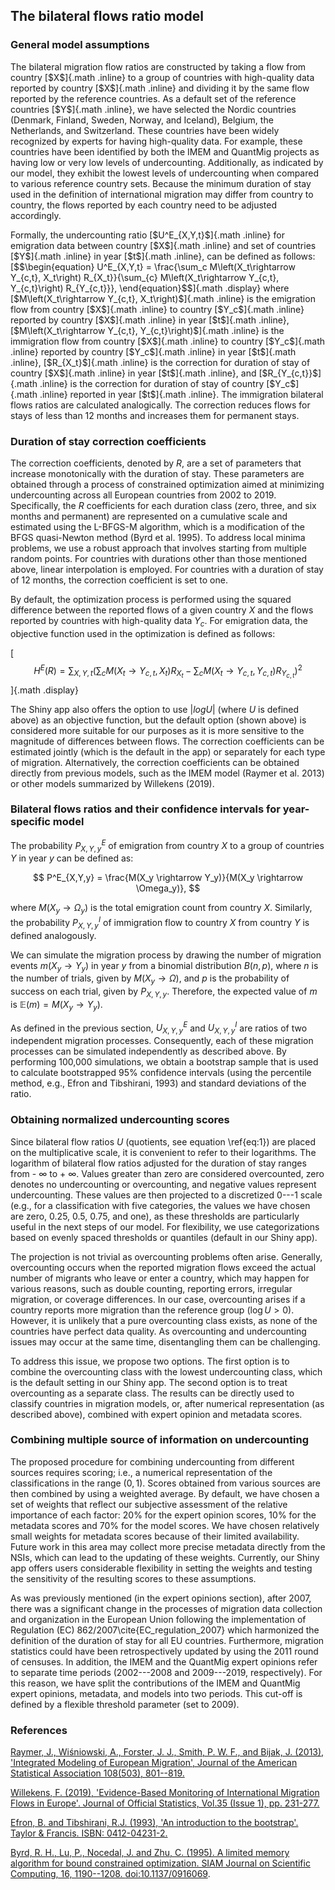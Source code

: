## **The bilateral flows ratio model**

### **General model assumptions**

<p>The bilateral migration flow ratios are constructed by taking a flow from country [$X$]{.math .inline} to a group of countries with high-quality data reported by country [$X$]{.math .inline} and dividing it by the same flow reported by the reference countries. As a default set of the reference countries [$Y$]{.math .inline}, we have selected the Nordic countries (Denmark, Finland, Sweden, Norway, and Iceland), Belgium, the Netherlands, and Switzerland. These countries have been widely recognized by experts for having high-quality data. For example, these countries have been identified by both the IMEM and QuantMig projects as having low or very low levels of undercounting. Additionally, as indicated by our model, they exhibit the lowest levels of undercounting when compared to various reference country sets. Because the minimum duration of stay used in the definition of international migration may differ from country to country, the flows reported by each country need to be adjusted accordingly.</p>

<p>Formally, the undercounting ratio [$U^E_{X,Y,t}$]{.math .inline} for emigration data between country [$X$]{.math .inline} and set of countries [$Y$]{.math .inline} in year [$t$]{.math .inline}, can be defined as follows: [$$\begin{equation}
   U^E_{X,Y,t} = \frac{\sum_c M\left(X_t\rightarrow Y_{c,t}, X_t\right) R_{X_t}}{\sum_{c} M\left(X_t\rightarrow Y_{c,t}, Y_{c,t}\right) R_{Y_{c,t}}}, 
\end{equation}$$]{.math .display} where [$M\left(X_t\rightarrow Y_{c,t}, X_t\right)$]{.math .inline} is the emigration flow from country [$X$]{.math .inline} to country [$Y_c$]{.math .inline} reported by country [$X$]{.math .inline} in year [$t$]{.math .inline}, [$M\left(X_t\rightarrow Y_{c,t}, Y_{c,t}\right)$]{.math .inline} is the immigration flow from country [$X$]{.math .inline} to country [$Y_c$]{.math .inline} reported by country [$Y_c$]{.math .inline} in year [$t$]{.math .inline}, [$R_{X_t}$]{.math .inline} is the correction for duration of stay of country [$X$]{.math .inline} in year [$t$]{.math .inline}, and [$R_{Y_{c,t}}$]{.math .inline} is the correction for duration of stay of country [$Y_c$]{.math .inline} reported in year [$t$]{.math .inline}. The immigration bilateral flows ratios are calculated analogically. The correction reduces flows for stays of less than 12 months and increases them for permanent stays.</p>

### **Duration of stay correction coefficients**

The correction coefficients, denoted by $R$, are a set of parameters that increase monotonically with the duration of stay. These parameters are obtained through a process of constrained optimization aimed at minimizing undercounting across all European countries from 2002 to 2019. Specifically, the $R$ coefficients for each duration class (zero, three, and six months and permanent) are represented on a cumulative scale and estimated using the L-BFGS-M algorithm, which is a modification of the BFGS quasi-Newton method (Byrd et al. 1995). To address local minima problems, we use a robust approach that involves starting from multiple random points. For countries with durations other than those mentioned above, linear interpolation is employed. For countries with a duration of stay of 12 months, the correction coefficient is set to one.

By default, the optimization process is performed using the squared difference between the reported flows of a given country $X$ and the flows reported by countries with high-quality data $Y_c$. For emigration data, the objective function used in the optimization is defined as follows:

[$$\begin{equation}
H^E (R) = \sum_{X,Y,t} (\sum_{c} M\left(X_t\rightarrow Y_{c,t}, X_t\right) R_{X_t} - \sum_{c} M\left(X_t\rightarrow Y_{c,t}, Y_{c,t}\right) R_{Y_{c,t}} )^2 
\end{equation}$$]{.math .display}

The Shiny app also offers the option to use $|log U|$ (where $U$ is defined above) as an objective function, but the default option (shown above) is considered more suitable for our purposes as it is more sensitive to the magnitude of differences between flows. The correction coefficients can be estimated jointly (which is the default in the app) or separately for each type of migration. Alternatively, the correction coefficients can be obtained directly from previous models, such as the IMEM model (Raymer et al. 2013) or other models summarized by Willekens (2019).

### **Bilateral flows ratios and their confidence intervals for year-specific model**

The probability $P^E_{X,Y,y}$ of emigration from country $X$ to a group of countries $Y$ in year $y$ can be defined as:

$$ P^E_{X,Y,y} = \frac{M(X_y \rightarrow Y_y)}{M(X_y \rightarrow \Omega_y)}, $$

where $M(X_y \rightarrow \Omega_y)$ is the total emigration count from country $X$. Similarly, the probability $P^I_{X,Y,y}$ of immigration flow to country $X$ from country $Y$ is defined analogously.

We can simulate the migration process by drawing the number of migration events $m(X_y \rightarrow Y_y)$ in year $y$ from a binomial distribution $B(n, p)$, where $n$ is the number of trials, given by $M(X_y \rightarrow \Omega)$, and $p$ is the probability of success on each trial, given by $P_{X,Y,y}$. Therefore, the expected value of $m$ is $\mathbb{E}(m) = M(X_y \rightarrow Y_y)$.

As defined in the previous section, $U^E_{X,Y,y}$ and $U^I_{X,Y,y}$ are ratios of two independent migration processes. Consequently, each of these migration processes can be simulated independently as described above. By performing 100,000 simulations, we obtain a bootstrap sample that is used to calculate bootstrapped 95% confidence intervals (using the percentile method, e.g., Efron and Tibshirani, 1993) and standard deviations of the ratio.

### **Obtaining normalized undercounting scores**

<p>

Since bilateral flow ratios $U$ (quotients, see equation \ref{eq:1}) are placed on the multiplicative scale, it is convenient to refer to their logarithms. The logarithm of bilateral flow ratios adjusted for the duration of stay ranges from - $\infty$ to + $\infty$. Values greater than zero are considered overcounted, zero denotes no undercounting or overcounting, and negative values represent undercounting. These values are then projected to a discretized 0---1 scale (e.g., for a classification with five categories, the values we have chosen are zero, 0.25, 0.5, 0.75, and one), as these thresholds are particularly useful in the next steps of our model. For flexibility, we use categorizations based on evenly spaced thresholds or quantiles (default in our Shiny app).

The projection is not trivial as overcounting problems often arise. Generally, overcounting occurs when the reported migration flows exceed the actual number of migrants who leave or enter a country, which may happen for various reasons, such as double counting, reporting errors, irregular migration, or coverage differences. In our case, overcounting arises if a country reports more migration than the reference group ($\log U > 0$). However, it is unlikely that a pure overcounting class exists, as none of the countries have perfect data quality. As overcounting and undercounting issues may occur at the same time, disentangling them can be challenging.

To address this issue, we propose two options. The first option is to combine the overcounting class with the lowest undercounting class, which is the default setting in our Shiny app. The second option is to treat overcounting as a separate class. The results can be directly used to classify countries in migration models, or, after numerical representation (as described above), combined with expert opinion and metadata scores.

</p>

### **Combining multiple source of information on undercounting**

The proposed procedure for combining undercounting from different sources requires scoring; i.e., a numerical representation of the classifications in the range $(0,1)$. Scores obtained from various sources are then combined by using a weighted average. By default, we have chosen a set of weights that reflect our subjective assessment of the relative importance of each factor: 20% for the expert opinion scores, 10% for the metadata scores and 70% for the model scores. We have chosen relatively small weights for metadata scores because of their limited availability. Future work in this area may collect more precise metadata directly from the NSIs, which can lead to the updating of these weights. Currently, our Shiny app offers users considerable flexibility in setting the weights and testing the sensitivity of the resulting scores to these assumptions.

As was previously mentioned (in the expert opinions section), after 2007, there was a significant change in the processes of migration data collection and organization in the European Union following the implementation of Regulation (EC) 862/2007\cite{EC_regulation_2007} which harmonized the definition of the duration of stay for all EU countries. Furthermore, migration statistics could have been retrospectively updated by using the 2011 round of censuses. In addition, the IMEM and the QuantMig expert opinions refer to separate time periods (2002---2008 and 2009---2019, respectively). For this reason, we have split the contributions of the IMEM and QuantMig expert opinions, metadata, and models into two periods. This cut-off is defined by a flexible threshold parameter (set to 2009).

### **References**

<a href="https://www.tandfonline.com/doi/abs/10.1080/01621459.2013.789435?journalCode=uasa20">Raymer, J., Wiśniowski, A., Forster, J. J., Smith, P. W. F., and Bijak, J. (2013), 'Integrated Modeling of European Migration', Journal of the American Statistical Association 108(503), 801--819.</a>

<a href="https://sciendo.com/article/10.2478/jos-2019-0011"> Willekens, F. (2019), 'Evidence-Based Monitoring of International Migration Flows in Europe'. Journal of Official Statistics, Vol.35 (Issue 1), pp. 231-277.</a>

<a href="https://books.google.de/books/about/An_Introduction_to_the_Bootstrap.html?id=gLlpIUxRntoC&redir_esc=y">Efron, B. and Tibshirani, R.J. (1993), 'An introduction to the bootstrap'. Taylor & Francis. ISBN: 0412-04231-2.</a>

<a href="https://epubs.siam.org/doi/10.1137/0916069"> Byrd, R. H., Lu, P., Nocedal, J. and Zhu, C. (1995). A limited memory algorithm for bound constrained optimization. SIAM Journal on Scientific Computing, 16, 1190--1208. <doi:10.1137/0916069>.</a>
